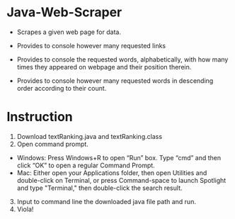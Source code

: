 # Java-Web-Scraper
* Scrapes a given web page for data.

* Provides to console however many requested links
* Provides to console the requested words, alphabetically, with how many times they appeared on webpage and their position therein.
* Provides to console however many requested words in descending order according to their count.


# Instruction 
1. Download textRanking.java and textRanking.class
2. Open command prompt. 
* Windows: Press Windows+R to open “Run” box. Type “cmd” and then click “OK” to open a regular Command Prompt. 
* Mac: Either open your Applications folder, then open Utilities and double-click on Terminal, or press Command-space to launch Spotlight and type "Terminal," then double-click the search result.
3. Input to command line the downloaded java file path and run.
4. Viola! 
